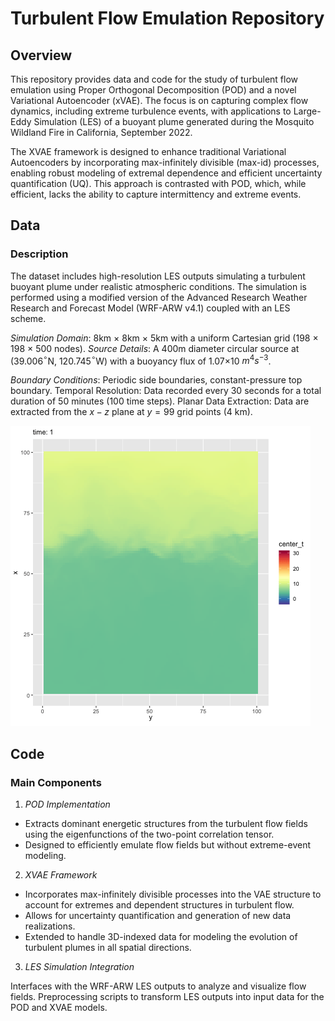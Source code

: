 # Turbulent Flow Emulation Repository
## Overview
This repository provides data and code for the study of turbulent flow emulation using Proper Orthogonal Decomposition (POD) and a novel Variational Autoencoder (xVAE). The focus is on capturing complex flow dynamics, including extreme turbulence events, with applications to Large-Eddy Simulation (LES) of a buoyant plume generated during the Mosquito Wildland Fire in California, September 2022.

The XVAE framework is designed to enhance traditional Variational Autoencoders by incorporating max-infinitely divisible (max-id) processes, enabling robust modeling of extremal dependence and efficient uncertainty quantification (UQ). This approach is contrasted with POD, which, while efficient, lacks the ability to capture intermittency and extreme events.

## Data
### Description
The dataset includes high-resolution LES outputs simulating a turbulent buoyant plume under realistic atmospheric conditions. The simulation is performed using a modified version of the Advanced Research Weather Research and Forecast Model (WRF-ARW v4.1) coupled with an LES scheme.

*Simulation Domain*:  8km × 8km × 5km with a uniform Cartesian grid (198 × 198 × 500 nodes).
*Source Details*: A 400m diameter circular source at (39.006$^\circ$N, 120.745$^\circ$W) with a buoyancy flux of 1.07×10 $m^4 s^{−3}$.

*Boundary Conditions*: Periodic side boundaries, constant-pressure top boundary.
Temporal Resolution: Data recorded every 30 seconds for a total duration of 50 minutes (100 time steps).
Planar Data Extraction: Data are extracted from the $x-z$ plane at $y=99$ grid points (4 km).

![plot_gif](www/center_t_rotated_2_likun.gif)


## Code
### Main Components

1. *POD Implementation*

- Extracts dominant energetic structures from the turbulent flow fields using the eigenfunctions of the two-point correlation tensor.
- Designed to efficiently emulate flow fields but without extreme-event modeling.

2. *XVAE Framework*

- Incorporates max-infinitely divisible processes into the VAE structure to account for extremes and dependent structures in turbulent flow.
- Allows for uncertainty quantification and generation of new data realizations.
- Extended to handle 3D-indexed data for modeling the evolution of turbulent plumes in all spatial directions.

3. *LES Simulation Integration*

Interfaces with the WRF-ARW LES outputs to analyze and visualize flow fields.
Preprocessing scripts to transform LES outputs into input data for the POD and XVAE models.
